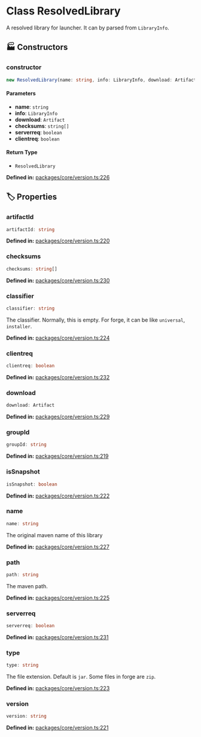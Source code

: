# Class ResolvedLibrary

A resolved library for launcher. It can by parsed from ``LibraryInfo``.
## 🏭 Constructors

### constructor

```ts
new ResolvedLibrary(name: string, info: LibraryInfo, download: Artifact, checksums: string[], serverreq: boolean, clientreq: boolean): ResolvedLibrary
```
#### Parameters

- **name**: `string`
- **info**: `LibraryInfo`
- **download**: `Artifact`
- **checksums**: `string[]`
- **serverreq**: `boolean`
- **clientreq**: `boolean`
#### Return Type

- `ResolvedLibrary`

<p style="font-size: 14px; color: var(--vp-c-text-2)">
<strong>Defined in:</strong> <a href="https://github.com/voxelum/minecraft-launcher-core-node/blob/master/packages/core/version.ts#L226" target="_blank" rel="noreferrer">packages/core/version.ts:226</a>
</p>


## 🏷️ Properties

### artifactId <Badge type="tip" text="readonly" />

```ts
artifactId: string
```
<p style="font-size: 14px; color: var(--vp-c-text-2)">
<strong>Defined in:</strong> <a href="https://github.com/voxelum/minecraft-launcher-core-node/blob/master/packages/core/version.ts#L220" target="_blank" rel="noreferrer">packages/core/version.ts:220</a>
</p>


### checksums <Badge type="info" text="optional" /> <Badge type="tip" text="readonly" />

```ts
checksums: string[]
```
<p style="font-size: 14px; color: var(--vp-c-text-2)">
<strong>Defined in:</strong> <a href="https://github.com/voxelum/minecraft-launcher-core-node/blob/master/packages/core/version.ts#L230" target="_blank" rel="noreferrer">packages/core/version.ts:230</a>
</p>


### classifier <Badge type="tip" text="readonly" />

```ts
classifier: string
```
The classifier. Normally, this is empty. For forge, it can be like ``universal``, ``installer``.
<p style="font-size: 14px; color: var(--vp-c-text-2)">
<strong>Defined in:</strong> <a href="https://github.com/voxelum/minecraft-launcher-core-node/blob/master/packages/core/version.ts#L224" target="_blank" rel="noreferrer">packages/core/version.ts:224</a>
</p>


### clientreq <Badge type="info" text="optional" /> <Badge type="tip" text="readonly" />

```ts
clientreq: boolean
```
<p style="font-size: 14px; color: var(--vp-c-text-2)">
<strong>Defined in:</strong> <a href="https://github.com/voxelum/minecraft-launcher-core-node/blob/master/packages/core/version.ts#L232" target="_blank" rel="noreferrer">packages/core/version.ts:232</a>
</p>


### download <Badge type="tip" text="readonly" />

```ts
download: Artifact
```
<p style="font-size: 14px; color: var(--vp-c-text-2)">
<strong>Defined in:</strong> <a href="https://github.com/voxelum/minecraft-launcher-core-node/blob/master/packages/core/version.ts#L229" target="_blank" rel="noreferrer">packages/core/version.ts:229</a>
</p>


### groupId <Badge type="tip" text="readonly" />

```ts
groupId: string
```
<p style="font-size: 14px; color: var(--vp-c-text-2)">
<strong>Defined in:</strong> <a href="https://github.com/voxelum/minecraft-launcher-core-node/blob/master/packages/core/version.ts#L219" target="_blank" rel="noreferrer">packages/core/version.ts:219</a>
</p>


### isSnapshot <Badge type="tip" text="readonly" />

```ts
isSnapshot: boolean
```
<p style="font-size: 14px; color: var(--vp-c-text-2)">
<strong>Defined in:</strong> <a href="https://github.com/voxelum/minecraft-launcher-core-node/blob/master/packages/core/version.ts#L222" target="_blank" rel="noreferrer">packages/core/version.ts:222</a>
</p>


### name <Badge type="tip" text="readonly" />

```ts
name: string
```
The original maven name of this library
<p style="font-size: 14px; color: var(--vp-c-text-2)">
<strong>Defined in:</strong> <a href="https://github.com/voxelum/minecraft-launcher-core-node/blob/master/packages/core/version.ts#L227" target="_blank" rel="noreferrer">packages/core/version.ts:227</a>
</p>


### path <Badge type="tip" text="readonly" />

```ts
path: string
```
The maven path.
<p style="font-size: 14px; color: var(--vp-c-text-2)">
<strong>Defined in:</strong> <a href="https://github.com/voxelum/minecraft-launcher-core-node/blob/master/packages/core/version.ts#L225" target="_blank" rel="noreferrer">packages/core/version.ts:225</a>
</p>


### serverreq <Badge type="info" text="optional" /> <Badge type="tip" text="readonly" />

```ts
serverreq: boolean
```
<p style="font-size: 14px; color: var(--vp-c-text-2)">
<strong>Defined in:</strong> <a href="https://github.com/voxelum/minecraft-launcher-core-node/blob/master/packages/core/version.ts#L231" target="_blank" rel="noreferrer">packages/core/version.ts:231</a>
</p>


### type <Badge type="tip" text="readonly" />

```ts
type: string
```
The file extension. Default is ``jar``. Some files in forge are ``zip``.
<p style="font-size: 14px; color: var(--vp-c-text-2)">
<strong>Defined in:</strong> <a href="https://github.com/voxelum/minecraft-launcher-core-node/blob/master/packages/core/version.ts#L223" target="_blank" rel="noreferrer">packages/core/version.ts:223</a>
</p>


### version <Badge type="tip" text="readonly" />

```ts
version: string
```
<p style="font-size: 14px; color: var(--vp-c-text-2)">
<strong>Defined in:</strong> <a href="https://github.com/voxelum/minecraft-launcher-core-node/blob/master/packages/core/version.ts#L221" target="_blank" rel="noreferrer">packages/core/version.ts:221</a>
</p>


